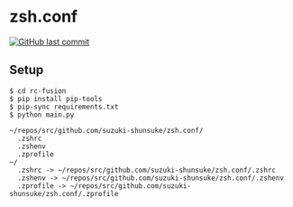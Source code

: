 # zsh.conf

[![GitHub last commit](https://img.shields.io/github/last-commit/suzuki-shunsuke/zsh.conf.svg)](https://github.com/suzuki-shunsuke/zsh.conf)

## Setup

```
$ cd rc-fusion
$ pip install pip-tools
$ pip-sync requirements.txt
$ python main.py
```

```
~/repos/src/github.com/suzuki-shunsuke/zsh.conf/
  .zshrc
  .zshenv
  .zprofile
~/
  .zshrc -> ~/repos/src/github.com/suzuki-shunsuke/zsh.conf/.zshrc
  .zshenv -> ~/repos/src/github.com/suzuki-shunsuke/zsh.conf/.zshenv
  .zprofile -> ~/repos/src/github.com/suzuki-shunsuke/zsh.conf/.zprofile
```
